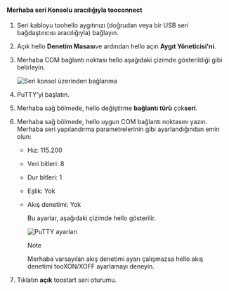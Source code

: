 <!--author=SharS last changed: 9/17/15-->

#### <a name="tooconnect-through-hello-serial-console"></a>Merhaba seri Konsolu aracılığıyla tooconnect
1. Seri kabloyu toohello aygıtınızı (doğrudan veya bir USB seri bağdaştırıcısı aracılığıyla) bağlayın.
2. Açık hello **Denetim Masası**ve ardından hello açın **Aygıt Yöneticisi'ni**.
3. Merhaba COM bağlantı noktası hello aşağıdaki çizimde gösterildiği gibi belirleyin.
   
     ![Seri konsol üzerinden bağlanma](./media/storsimple-use-putty/HCS_ConnectingDeviceS-include.png)
4. PuTTY’yi başlatın. 
5. Merhaba sağ bölmede, hello değiştirme **bağlantı türü** çok**seri**.
6. Merhaba sağ bölmede, hello uygun COM bağlantı noktasını yazın. Merhaba seri yapılandırma parametrelerinin gibi ayarlandığından emin olun:
   
   * Hız: 115.200
   * Veri bitleri: 8
   * Dur bitleri: 1
   * Eşlik: Yok
   * Akış denetimi: Yok
     
     Bu ayarlar, aşağıdaki çizimde hello gösterilir.
     
     ![PuTTY ayarları](./media/storsimple-use-putty/HCS_PuttyConfig-include.png) 
     
     > [!NOTE]
     > Merhaba varsayılan akış denetimi ayarı çalışmazsa hello akış denetimi tooXON/XOFF ayarlamayı deneyin.
     > 
     > 
7. Tıklatın **açık** toostart seri oturumu.


